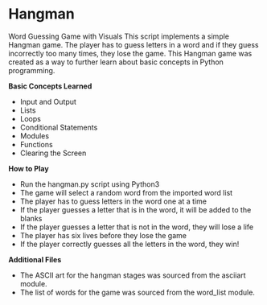 # Hangman

Word Guessing Game with Visuals
This script implements a simple Hangman game. The player has to guess letters in a word and if they guess incorrectly too many times, they lose the game. This Hangman game was created as a way to further learn about basic concepts in Python programming.

**Basic Concepts Learned**

- Input and Output
- Lists
- Loops
- Conditional Statements
- Modules
- Functions
- Clearing the Screen

**How to Play**

- Run the hangman.py script using Python3
- The game will select a random word from the imported word list
- The player has to guess letters in the word one at a time
- If the player guesses a letter that is in the word, it will be added to the blanks
- If the player guesses a letter that is not in the word, they will lose a life
- The player has six lives before they lose the game
- If the player correctly guesses all the letters in the word, they win!

**Additional Files**

- The ASCII art for the hangman stages was sourced from the asciiart module.
- The list of words for the game was sourced from the word_list module.
